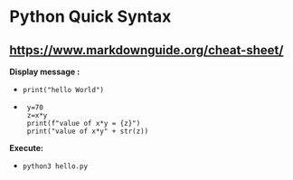 # Python Quick Syntax 
https://www.markdownguide.org/cheat-sheet/
---
**Display message :**
   - `print("hello World")`
   - ```x=50 
      y=70 
      z=x*y 
      print(f"value of x*y = {z}")
      print("value of x*y" + str(z))
      ```
   
**Execute:**
   - ```python3 hello.py```
   
